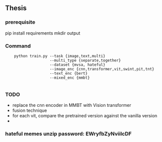 ## Thesis

### prerequisite
pip install requirements
mkdir output

### Command
~~~shell script
    python train.py --task {image,text,multi}
                    --multi_type {separate,together}   
                    --dataset {mvsa, hateful}
                    --image_enc {cnn,transformer,vit,swint,pit,tnt}
                    --text_enc {bert}
                    --mixed_enc {mmbt}
                    
~~~

### TODO
- replace the cnn encoder in MMBT with Vision transformer
- fusion technique
- for each vit, compare the pretrained version against the vanilla version
-

### hateful memes unzip password: EWryfbZyNviilcDF

